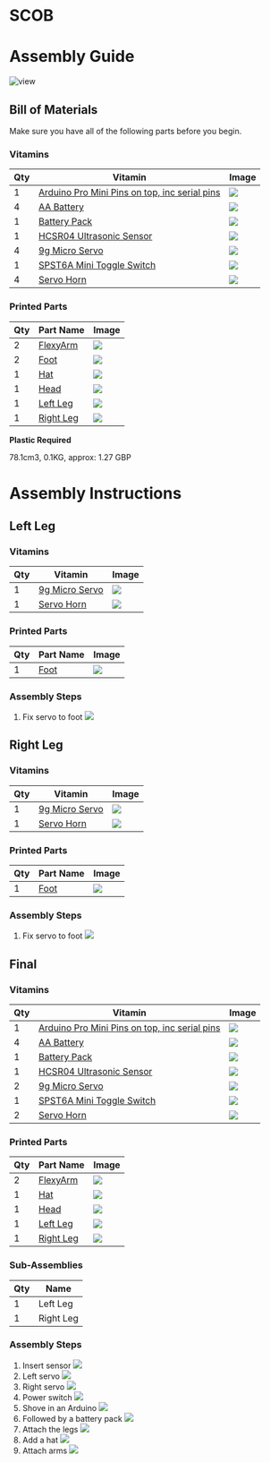 # SCOB
# Assembly Guide

![view](../images/SCOB_view.png)

## Bill of Materials

Make sure you have all of the following parts before you begin.

### Vitamins

Qty | Vitamin | Image
--- | --- | ---
1 | [Arduino Pro Mini Pins on top, inc serial pins]() | ![](../vitamins/images/ArduinoProMiniPinsontopincserialpins_view.png) | 
4 | [AA Battery]() | ![](../vitamins/images/AABattery_view.png) | 
1 | [Battery Pack]() | ![](../vitamins/images/BatteryPack_view.png) | 
1 | [HCSR04 Ultrasonic Sensor]() | ![](../vitamins/images/HCSR04UltrasonicSensor_view.png) | 
4 | [9g Micro Servo]() | ![](../vitamins/images/9gMicroServo_view.png) | 
1 | [SPST6A Mini Toggle Switch]() | ![](../vitamins/images/SPST6AMiniToggleSwitch_view.png) | 
4 | [Servo Horn]() | ![](../vitamins/images/ServoHorn_view.png) | 

### Printed Parts

Qty | Part Name | Image
--- | --- | ---
2 | [FlexyArm](../printedparts/stl/FlexyArm.stl) | ![](../printedparts/images/FlexyArm_view.png) | 
2 | [Foot](../printedparts/stl/Foot.stl) | ![](../printedparts/images/Foot_view.png) | 
1 | [Hat](../printedparts/stl/Hat.stl) | ![](../printedparts/images/Hat_view.png) | 
1 | [Head](../printedparts/stl/Head.stl) | ![](../printedparts/images/Head_view.png) | 
1 | [Left Leg](../printedparts/stl/LeftLeg.stl) | ![](../printedparts/images/LeftLeg_view.png) | 
1 | [Right Leg](../printedparts/stl/RightLeg.stl) | ![](../printedparts/images/RightLeg_view.png) | 


**Plastic Required**

78.1cm3, 0.1KG,  approx: 1.27 GBP


# Assembly Instructions

## Left Leg

### Vitamins

Qty | Vitamin | Image
--- | --- | ---
1 | [9g Micro Servo]() | ![](../vitamins/images/9gMicroServo_view.png) | 
1 | [Servo Horn]() | ![](../vitamins/images/ServoHorn_view.png) | 

### Printed Parts

Qty | Part Name | Image
--- | --- | ---
1 | [Foot](../printedparts/stl/Foot.stl) | ![](../printedparts/images/Foot_view.png) | 

### Assembly Steps

1. Fix servo to foot
![](../assemblies/SCOB/LeftLeg_step1_view.png)


## Right Leg

### Vitamins

Qty | Vitamin | Image
--- | --- | ---
1 | [9g Micro Servo]() | ![](../vitamins/images/9gMicroServo_view.png) | 
1 | [Servo Horn]() | ![](../vitamins/images/ServoHorn_view.png) | 

### Printed Parts

Qty | Part Name | Image
--- | --- | ---
1 | [Foot](../printedparts/stl/Foot.stl) | ![](../printedparts/images/Foot_view.png) | 

### Assembly Steps

1. Fix servo to foot
![](../assemblies/SCOB/RightLeg_step1_view.png)


## Final

### Vitamins

Qty | Vitamin | Image
--- | --- | ---
1 | [Arduino Pro Mini Pins on top, inc serial pins]() | ![](../vitamins/images/ArduinoProMiniPinsontopincserialpins_view.png) | 
4 | [AA Battery]() | ![](../vitamins/images/AABattery_view.png) | 
1 | [Battery Pack]() | ![](../vitamins/images/BatteryPack_view.png) | 
1 | [HCSR04 Ultrasonic Sensor]() | ![](../vitamins/images/HCSR04UltrasonicSensor_view.png) | 
2 | [9g Micro Servo]() | ![](../vitamins/images/9gMicroServo_view.png) | 
1 | [SPST6A Mini Toggle Switch]() | ![](../vitamins/images/SPST6AMiniToggleSwitch_view.png) | 
2 | [Servo Horn]() | ![](../vitamins/images/ServoHorn_view.png) | 

### Printed Parts

Qty | Part Name | Image
--- | --- | ---
2 | [FlexyArm](../printedparts/stl/FlexyArm.stl) | ![](../printedparts/images/FlexyArm_view.png) | 
1 | [Hat](../printedparts/stl/Hat.stl) | ![](../printedparts/images/Hat_view.png) | 
1 | [Head](../printedparts/stl/Head.stl) | ![](../printedparts/images/Head_view.png) | 
1 | [Left Leg](../printedparts/stl/LeftLeg.stl) | ![](../printedparts/images/LeftLeg_view.png) | 
1 | [Right Leg](../printedparts/stl/RightLeg.stl) | ![](../printedparts/images/RightLeg_view.png) | 

### Sub-Assemblies

Qty | Name 
--- | --- 
1 | Left Leg
1 | Right Leg

### Assembly Steps

1. Insert sensor
![](../assemblies/SCOB/Final_step1_view.png)
2. Left servo
![](../assemblies/SCOB/Final_step2_view.png)
3. Right servo
![](../assemblies/SCOB/Final_step3_view.png)
4. Power switch
![](../assemblies/SCOB/Final_step4_view.png)
5. Shove in an Arduino
![](../assemblies/SCOB/Final_step5_view.png)
6. Followed by a battery pack
![](../assemblies/SCOB/Final_step6_view.png)
7. Attach the legs
![](../assemblies/SCOB/Final_step7_view.png)
8. Add a hat
![](../assemblies/SCOB/Final_step8_view.png)
9. Attach arms
![](../assemblies/SCOB/Final_step9_view.png)


